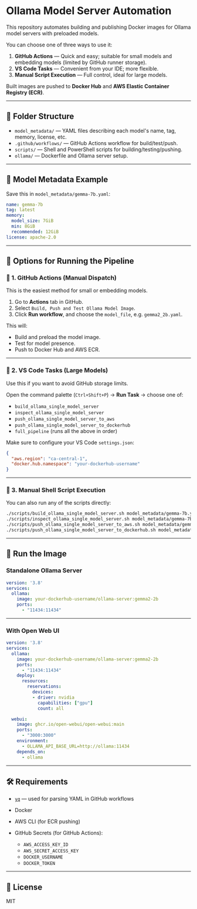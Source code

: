 # Ollama Model Server Automation

This repository automates building and publishing Docker images for Ollama model servers with preloaded models.

You can choose one of three ways to use it:

1. **GitHub Actions** — Quick and easy; suitable for small models and embedding models (limited by GitHub runner storage).
2. **VS Code Tasks** — Convenient from your IDE; more flexible.
3. **Manual Script Execution** — Full control, ideal for large models.

Built images are pushed to **Docker Hub** and **AWS Elastic Container Registry (ECR)**.

---

## 📁 Folder Structure

- `model_metadata/` — YAML files describing each model's name, tag, memory, license, etc.
- `.github/workflows/` — GitHub Actions workflow for build/test/push.
- `scripts/` — Shell and PowerShell scripts for building/testing/pushing.
- `ollama/` — Dockerfile and Ollama server setup.

---

## 🧠 Model Metadata Example

Save this in `model_metadata/gemma-7b.yaml`:

```yaml
name: gemma-7b
tag: latest
memory:
  model_size: 7GiB
  min: 8GiB
  recommended: 12GiB
license: apache-2.0
```

---

## 🚀 Options for Running the Pipeline

### 🔹 1. GitHub Actions (Manual Dispatch)

This is the easiest method for small or embedding models.

1. Go to **Actions** tab in GitHub.
2. Select `Build, Push and Test Ollama Model Image`.
3. Click **Run workflow**, and choose the `model_file`, e.g. `gemma2_2b.yaml`.

This will:

- Build and preload the model image.
- Test for model presence.
- Push to Docker Hub and AWS ECR.

---

### 🔹 2. VS Code Tasks (Large Models)

Use this if you want to avoid GitHub storage limits.

Open the command palette (`Ctrl+Shift+P`) → **Run Task** → choose one of:

- `build_ollama_single_model_server`
- `inspect_ollama_single_model_server`
- `push_ollama_single_model_server_to_aws`
- `push_ollama_single_model_server_to_dockerhub`
- `full_pipeline` (runs all the above in order)

Make sure to configure your VS Code `settings.json`:

```json
{
  "aws.region": "ca-central-1",
  "docker.hub.namespace": "your-dockerhub-username"
}
```

---

### 🔹 3. Manual Shell Script Execution

You can also run any of the scripts directly:

```bash
./scripts/build_ollama_single_model_server.sh model_metadata/gemma-7b.yaml
./scripts/inspect_ollama_single_model_server.sh model_metadata/gemma-7b.yaml
./scripts/push_ollama_single_model_server_to_aws.sh model_metadata/gemma-7b.yaml
./scripts/push_ollama_single_model_server_to_dockerhub.sh model_metadata/gemma-7b.yaml
```

---

## 🧪 Run the Image

### Standalone Ollama Server

```yaml
version: '3.8'
services:
  ollama:
    image: your-dockerhub-username/ollama-server:gemma2-2b
    ports:
      - "11434:11434"
```

---

### With Open Web UI

```yaml
version: '3.8'
services:
  ollama:
    image: your-dockerhub-username/ollama-server:gemma2-2b
    ports:
      - "11434:11434"
    deploy:
      resources:
        reservations:
          devices:
          - driver: nvidia
            capabilities: ["gpu"]
            count: all

  webui:
    image: ghcr.io/open-webui/open-webui:main
    ports:
      - "3000:3000"
    environment:
      - OLLAMA_API_BASE_URL=http://ollama:11434
    depends_on:
      - ollama
```

---

## 🛠️ Requirements

- [`yq`](https://github.com/mikefarah/yq) — used for parsing YAML in GitHub workflows
- Docker
- AWS CLI (for ECR pushing)
- GitHub Secrets (for GitHub Actions):

  - `AWS_ACCESS_KEY_ID`
  - `AWS_SECRET_ACCESS_KEY`
  - `DOCKER_USERNAME`
  - `DOCKER_TOKEN`

---

## 🪪 License

MIT

